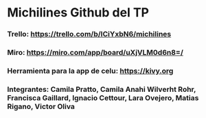 # Michilines Github del TP
  
  ### Trello: https://trello.com/b/ICiYxbN6/michilines
  
  ### Miro:  https://miro.com/app/board/uXjVLM0d6n8=/
  
  ### Herramienta para la app de celu: https://kivy.org

  ### Integrantes: Camila Pratto, Camila Anahi Wilverht Rohr, Francisca Gaillard, Ignacio Cettour, Lara Ovejero, Matias Rigano, Victor Oliva 
